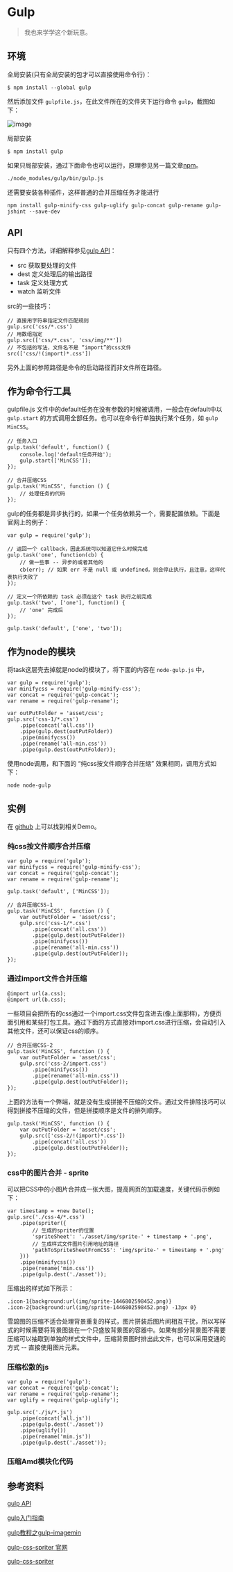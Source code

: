 # Gulp
 
> 我也来学学这个新玩意。

## 环境

全局安装(只有全局安装的包才可以直接使用命令行)：

    $ npm install --global gulp

然后添加文件 `gulpfile.js`，在此文件所在的文件夹下运行命令 `gulp`，截图如下：

![image](img/1.jpg) 
    
局部安装

    $ npm install gulp

如果只局部安装，通过下面命令也可以运行，原理参见另一篇文章[npm](../npm/main.html)。

    ./node_modules/gulp/bin/gulp.js

还需要安装各种插件，这样普通的合并压缩任务才能进行

    npm install gulp-minify-css gulp-uglify gulp-concat gulp-rename gulp-jshint --save-dev

## API
 
只有四个方法，详细解释参见[gulp API](http://www.gulpjs.com.cn/docs/api/)：

- src 获取要处理的文件    
- dest 定义处理后的输出路径
- task 定义处理方式
- watch 监听文件
   
src的一些技巧：
    
    // 直接用字符串指定文件匹配规则
    gulp.src('css/*.css')
    // 用数组指定
    gulp.src(['css/*.css', 'css/img/**'])
    // 不包括的写法，文件名不是 “import”的css文件
    src(['css/!(import)*.css'])

另外上面的参照路径是命令的启动路径而非文件所在路径。

## 作为命令行工具
    
gulpfile.js 文件中的default任务在没有参数的时候被调用，一般会在default中以 `gulp.start` 的方式调用全部任务。也可以在命令行单独执行某个任务，如 `gulp MinCSS`。

    // 任务入口
    gulp.task('default', function() {
        console.log('default任务开始');
        gulp.start(['MinCSS']);
    });
    
    // 合并压缩CSS
    gulp.task('MinCSS', function () {
        // 处理任务的代码
    });

gulp的任务都是异步执行的，如果一个任务依赖另一个，需要配置依赖。下面是官网上的例子：

    var gulp = require('gulp');
    
    // 返回一个 callback，因此系统可以知道它什么时候完成
    gulp.task('one', function(cb) {
        // 做一些事 -- 异步的或者其他的
        cb(err); // 如果 err 不是 null 或 undefined，则会停止执行，且注意，这样代表执行失败了
    });
    
    // 定义一个所依赖的 task 必须在这个 task 执行之前完成
    gulp.task('two', ['one'], function() {
        // 'one' 完成后
    });
    
    gulp.task('default', ['one', 'two']);

## 作为node的模块

将task这层壳去掉就是node的模块了，将下面的内容在 `node-gulp.js` 中，
    
    var gulp = require('gulp');
    var minifycss = require('gulp-minify-css');
    var concat = require('gulp-concat');
    var rename = require('gulp-rename');

    var outPutFolder = 'asset/css';
    gulp.src('css-1/*.css')
        .pipe(concat('all.css'))
        .pipe(gulp.dest(outPutFolder))
        .pipe(minifycss())
        .pipe(rename('all-min.css'))
        .pipe(gulp.dest(outPutFolder));

使用node调用，和下面的 “纯css按文件顺序合并压缩” 效果相同，调用方式如下：

    node node-gulp
    
## 实例

在 [github](https://github.com/longze/cellar/tree/master/web/articles/gulp-research) 上可以找到相关Demo。

### 纯css按文件顺序合并压缩

    var gulp = require('gulp');
    var minifycss = require('gulp-minify-css');
    var concat = require('gulp-concat');
    var rename = require('gulp-rename');
    
    gulp.task('default', ['MinCSS']);
    
    // 合并压缩CSS-1
    gulp.task('MinCSS', function () {
        var outPutFolder = 'asset/css';
        gulp.src('css-1/*.css')
            .pipe(concat('all.css'))
            .pipe(gulp.dest(outPutFolder))
            .pipe(minifycss())
            .pipe(rename('all-min.css'))
            .pipe(gulp.dest(outPutFolder));
    });

### 通过import文件合并压缩

    @import url(a.css);
    @import url(b.css);

一些项目会把所有的css通过一个import.css文件包含进去(像上面那样)，方便页面引用和某些打包工具。通过下面的方式直接对import.css进行压缩，会自动引入其他文件，还可以保证css的顺序。    

    // 合并压缩CSS-2
    gulp.task('MinCSS', function () {
        var outPutFolder = 'asset/css';
        gulp.src('css-2/import.css')
            .pipe(minifycss())
            .pipe(rename('all-min.css'))
            .pipe(gulp.dest(outPutFolder));
    });

上面的方法有一个弊端，就是没有生成拼接不压缩的文件。通过文件排除技巧可以得到拼接不压缩的文件，但是拼接顺序是文件的排列顺序。

    gulp.task('MinCSS', function () {
        var outPutFolder = 'asset/css';
        gulp.src(['css-2/!(import)*.css'])
            .pipe(concat('all.css'))
            .pipe(gulp.dest(outPutFolder));
    });

### css中的图片合并 - sprite

可以把CSS中的小图片合并成一张大图，提高网页的加载速度，关键代码示例如下：

    var timestamp = +new Date();
    gulp.src('./css-4/*.css')
        .pipe(spriter({
            // 生成的spriter的位置
            'spriteSheet': './asset/img/sprite-' + timestamp + '.png',
            // 生成样式文件图片引用地址的路径
            'pathToSpriteSheetFromCSS': 'img/sprite-' + timestamp + '.png'
        }))
        .pipe(minifycss())
        .pipe(rename('min.css'))
        .pipe(gulp.dest('./asset'));
        
压缩出的样式如下所示：

    .icon-1{background:url(img/sprite-1446802598452.png)}
    .icon-2{background:url(img/sprite-1446802598452.png) -13px 0}
    
雪碧图的压缩不适合处理背景重复的样式，图片拼装后图片间相互干扰，所以写样式的时候需要将背景图装在一个只盛放背景图的容器中。如果有部分背景图不需要压缩可以抽取到单独的样式文件中，压缩背景图时排出此文件，也可以采用变通的方式 -- 直接使用图片元素。

### 压缩松散的js

    var gulp = require('gulp');
    var concat = require('gulp-concat');
    var rename = require('gulp-rename');
    var uglify = require('gulp-uglify');
    
    gulp.src('./js/*.js')
        .pipe(concat('all.js'))
        .pipe(gulp.dest('./asset'))
        .pipe(uglify())
        .pipe(rename('min.js'))
        .pipe(gulp.dest('./asset'));

### 压缩Amd模块化代码 

## 参考资料
    
[gulp API](http://www.gulpjs.com.cn/docs/api/)

[gulp入门指南](http://www.open-open.com/lib/view/open1417068223049.html)

[gulp教程之gulp-imagemin](http://www.ydcss.com/archives/26)

[gulp-css-spriter 官网](https://www.npmjs.com/package/gulp-css-spriter)

[gulp-css-spriter](http://www.codes51.com/article/detail_117947.html)
